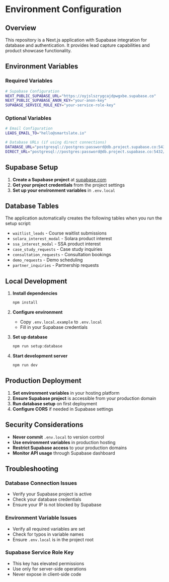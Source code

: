# Environment Configuration

## Overview

This repository is a Next.js application with Supabase integration for database and authentication. It provides lead capture capabilities and product showcase functionality.

## Environment Variables

### Required Variables

```bash
# Supabase Configuration
NEXT_PUBLIC_SUPABASE_URL="https://oyjslszrygcajdpwgxbe.supabase.co"
NEXT_PUBLIC_SUPABASE_ANON_KEY="your-anon-key"
SUPABASE_SERVICE_ROLE_KEY="your-service-role-key"
```

### Optional Variables

```bash
# Email Configuration
LEADS_EMAIL_TO="hello@smartslate.io"

# Database URLs (if using direct connections)
DATABASE_URL="postgresql://postgres:password@db.project.supabase.co:5432/postgres"
DIRECT_URL="postgresql://postgres:password@db.project.supabase.co:5432/postgres"
```

## Supabase Setup

1. **Create a Supabase project** at [supabase.com](https://supabase.com)
2. **Get your project credentials** from the project settings
3. **Set up your environment variables** in `.env.local`

## Database Tables

The application automatically creates the following tables when you run the setup script:

- `waitlist_leads` - Course waitlist submissions
- `solara_interest_modal` - Solara product interest
- `ssa_interest_modal` - SSA product interest
- `case_study_requests` - Case study inquiries
- `consultation_requests` - Consultation bookings
- `demo_requests` - Demo scheduling
- `partner_inquiries` - Partnership requests

## Local Development

1. **Install dependencies**
   ```bash
   npm install
   ```

2. **Configure environment**
   - Copy `.env.local.example` to `.env.local`
   - Fill in your Supabase credentials

3. **Set up database**
   ```bash
   npm run setup:database
   ```

4. **Start development server**
   ```bash
   npm run dev
   ```

## Production Deployment

1. **Set environment variables** in your hosting platform
2. **Ensure Supabase project** is accessible from your production domain
3. **Run database setup** on first deployment
4. **Configure CORS** if needed in Supabase settings

## Security Considerations

- **Never commit** `.env.local` to version control
- **Use environment variables** in production hosting
- **Restrict Supabase access** to your production domains
- **Monitor API usage** through Supabase dashboard

## Troubleshooting

### Database Connection Issues

- Verify your Supabase project is active
- Check your database credentials
- Ensure your IP is not blocked by Supabase

### Environment Variable Issues

- Verify all required variables are set
- Check for typos in variable names
- Ensure `.env.local` is in the project root

### Supabase Service Role Key

- This key has elevated permissions
- Use only for server-side operations
- Never expose in client-side code

